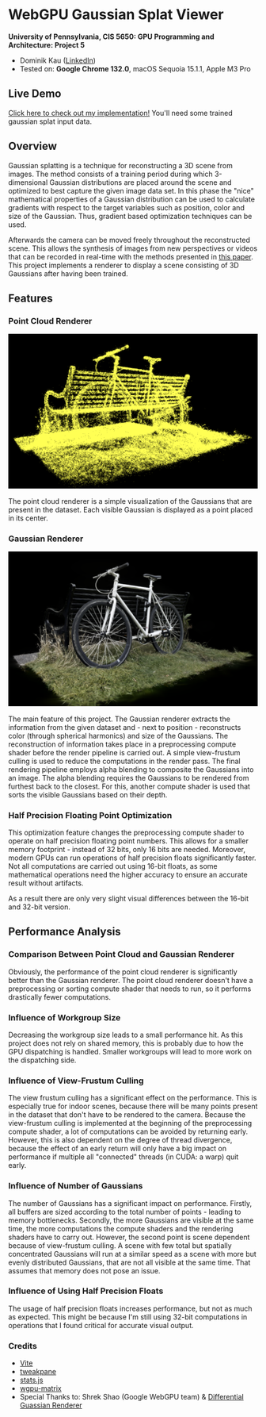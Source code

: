 WebGPU Gaussian Splat Viewer
============================

**University of Pennsylvania, CIS 5650: GPU Programming and Architecture: Project 5**

* Dominik Kau ([LinkedIn](https://www.linkedin.com/in/dominikkau/))
* Tested on: **Google Chrome 132.0**, macOS Sequoia 15.1.1, Apple M3 Pro

## Live Demo

[Click here to check out my implementation!](https://dominikkau.github.io/Project5-WebGPU-Gaussian-Splat-Viewer/)
You'll need some trained gaussian splat input data.

## Overview

Gaussian splatting is a technique for reconstructing a 3D scene from images.
The method consists of a training period during which 3-dimensional Gaussian distributions are placed around the scene and optimized to best capture the given image data set.
In this phase the "nice" mathematical properties of a Gaussian distribution can be used to calculate gradients with respect to the target variables such as position, color and size of the Gaussian.
Thus, gradient based optimization techniques can be used.

Afterwards the camera can be moved freely throughout the reconstructed scene.
This allows the synthesis of images from new perspectives or videos that can be recorded in real-time with the methods presented in [this paper](https://repo-sam.inria.fr/fungraph/3d-gaussian-splatting/).
This project implements a renderer to display a scene consisting of 3D Gaussians after having been trained.

## Features

### Point Cloud Renderer

![Image of a scene containing a bench and bicycle visualized only with dots.](images/points.png)

The point cloud renderer is a simple visualization of the Gaussians that are present in the dataset.
Each visible Gaussian is displayed as a point placed in its center.

### Gaussian Renderer

![Reconstructed color image of a scene containing a bench and bicycle.](images/gaussian.png)

The main feature of this project.
The Gaussian renderer extracts the information from the given dataset and - next to position - reconstructs color (through spherical harmonics) and size of the Gaussians.
The reconstruction of information takes place in a preprocessing compute shader before the render pipeline is carried out.
A simple view-frustum culling is used to reduce the computations in the render pass.
The final rendering pipeline employs alpha blending to composite the Gaussians into an image.
The alpha blending requires the Gaussians to be rendered from furthest back to the closest.
For this, another compute shader is used that sorts the visible Gaussians based on their depth.

### Half Precision Floating Point Optimization

This optimization feature changes the preprocessing compute shader to operate on half precision floating point numbers.
This allows for a smaller memory footprint - instead of 32 bits, only 16 bits are needed.
Moreover, modern GPUs can run operations of half precision floats significantly faster.
Not all computations are carried out using 16-bit floats, as some mathematical operations need the higher accuracy to ensure an accurate result without artifacts.

As a result there are only very slight visual differences between the 16-bit and 32-bit version.

## Performance Analysis

### Comparison Between Point Cloud and Gaussian Renderer

Obviously, the performance of the point cloud renderer is significantly better than the Gaussian renderer.
The point cloud renderer doesn't have a preprocessing or sorting compute shader that needs to run, so it performs drastically fewer computations.

### Influence of Workgroup Size

Decreasing the workgroup size leads to a small performance hit.
As this project does not rely on shared memory, this is probably due to how the GPU dispatching is handled.
Smaller workgroups will lead to more work on the dispatching side.

### Influence of View-Frustum Culling

The view frustum culling has a significant effect on the performance.
This is especially true for indoor scenes, because there will be many points present in the dataset that don't have to be rendered to the camera.
Because the view-frustum culling is implemented at the beginning of the preprocessing compute shader, a lot of computations can be avoided by returning early.
However, this is also dependent on the degree of thread divergence, because the effect of an early return will only have a big impact on performance if multiple all "connected" threads (in CUDA: a warp) quit early.

### Influence of Number of Gaussians

The number of Gaussians has a significant impact on performance.
Firstly, all buffers are sized according to the total number of points - leading to memory bottlenecks.
Secondly, the more Gaussians are visible at the same time, the more computations the compute shaders and the rendering shaders have to carry out.
However, the second point is scene dependent because of view-frustum culling.
A scene with few total but spatially concentrated Gaussians will run at a similar speed as a scene with more but evenly distributed Gaussians, that are not all visible at the same time.
That assumes that memory does not pose an issue.

### Influence of Using Half Precision Floats

The usage of half precision floats increases performance, but not as much as expected.
This might be because I'm still using 32-bit computations in operations that I found critical for accurate visual output.

### Credits

- [Vite](https://vitejs.dev/)
- [tweakpane](https://tweakpane.github.io/docs//v3/monitor-bindings/)
- [stats.js](https://github.com/mrdoob/stats.js)
- [wgpu-matrix](https://github.com/greggman/wgpu-matrix)
- Special Thanks to: Shrek Shao (Google WebGPU team) & [Differential Guassian Renderer](https://github.com/graphdeco-inria/diff-gaussian-rasterization)

